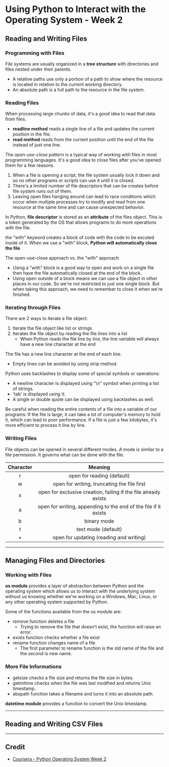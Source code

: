 # Using Python to Interact with the Operating System - Week 2

## Reading and Writing Files
### Programming with Files
File systems are usually organized in a __tree structure__ with directories and files nested under their parents.
* A relative paths use only a portion of a path to show where the resource is located in relation to the current working directory.
* An absolute path is a full path to the resource in the file system.

### Reading Files
When processing large chunks of data, it's a good idea to read that data from files.
* **readline method** reads a single line of a file and updates the current position in the file.
* **read method** reads from the current position until the end of the file instead of just one line.

The *open-use-close pattern* is a typical way of working with files in most programming languages. It's a good idea to close files after you've opened them for a few reasons.
1. When a file is opening a script, the file system usually lock it down and so no other programs or scripts can use it until it is closed.
2. There's a limited number of file descriptors that can be creates before file system runs out of them.
3. Leaving open files hanging around can lead to race conditions which occur when multiple processes try to modify and read from one resource at the same time and can cause unexpected behavior.

In Python, **file descriptor** is stored as an __attribute__ of the files object. This is a token generated by the OS that allows programs to do more operations with the file.

the "with" keyword creates a block of code with the code to be excuted inside of it. When we use a "with" block, __Python will automatically close the file__

The open-use-close approach vs. the "with" approach
* Using a "with" block is a good way to open and work on a single file then have the file automatically closed at the end of the block.
* Using open outside of a block means we can use a file object in other places in our code. So we're not restricted to just one single block. But when taking this approach, we need to remember to close it when we're finished.

### Iterating through Files
There are 2 ways to iterate a file object:
1. Iterate the file object like list or strings
2. Iterates the file object by reading the file lines into a list
    * When Python reads the file line by line, the line variable will always have a new line character at the end

The file has a new line character at the end of each line.
* Empty lines can be avoided by using strip method.

Python uses backlashes to display some of special symbols or operations:
* A newline character is displayed using "\n" symbol when printing a list of strings.
* 'tab' is displayed using \t.
* A single or double quote can be displayed using backlashes as well.

Be careful when reading the entire contents of a file into a variable of our programs:
If the file is large, it can take a lot of computer's memory to hold it, which can lead to poor performance. If a file is just a few kilobytes, it's more efficient to process it line by line.

### Writing Files
File objects can be opened in several different modes. A mode is similar to a file permission. It governs what can be done with the file.

| Character | Meaning |
|:-:|:-:|
| r | open for reading (default) |
| w | open for writing, truncating the file first |
| x | open for exclusive creation, failing if the file already exists |
| a | open for writing, appending to the end of the file if it exists |
| b | binary mode |
| t | text mode (default) |
| + | open for updating (reading and writing) |

---

## Managing Files and Directories
### Working with Files
**os module** provides a layer of abstraction between Python and the operating system which allows us to interact with the underlying system without us knowing whether we're working on a Windows, Mac, Linux, or any other operating system supported by Python.

Some of the functions available from the os module are: 
* remove function deletes a file
    * Trying to remove the file that doesn't exist, the function will raise an error.
* exists function checks whether a file exist
* rename function changes name of a file
    * The first parameter to rename function is the old name of the file and the second is new name.

### More File Informations
* getsize checks a file size and returns the file size in bytes.
* getmitime checks when the file was last modified and returns Unix timestamp.
* abspath function takes a filename and turns it into an absolute path.

**datetime module** provides a function to convert the Unix timestamp.

---

## Reading and Writing CSV Files


---

## Credit
* [Coursera - Python Operating System Week 2](https://www.coursera.org/learn/python-operating-system/home/week/2)
